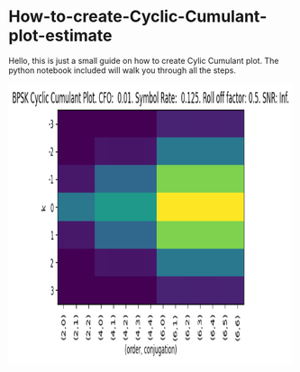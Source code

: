 # How-to-create-Cyclic-Cumulant-plot-estimate

Hello, this is just a small guide on how to create Cylic Cumulant plot. The python notebook included will walk you through all the steps.

<img src="BPSK_cc_plot.png" width="800" height="500">
